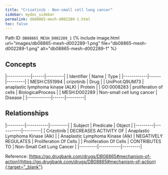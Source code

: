 ```yaml
---
title: "Crizotinib - Non-small cell lung cancer"
sidebar: mydoc_sidebar
permalink: db08865-mesh-d002289-1.html
toc: false 
---
```



Path ID: `DB08865_MESH_D002289_1`
{% include image.html url="images/db08865-mesh-d002289-1.png" file="db08865-mesh-d002289-1.png" alt="db08865-mesh-d002289-1" %}

## Concepts

|------------|------|---------|
| Identifier | Name | Type    |
|------------|------|---------|
| MESH:C551994 | crizotinib | Drug |
| UniProt:Q9UM73 | anaplastic lymphoma kinase (ALK) | Protein |
| GO:0008283 | proliferation of cells | BiologicalProcess |
| MESH:D002289 | Non-small cell lung cancer | Disease |
|------------|------|---------|

## Relationships

|---------|-----------|---------|
| Subject | Predicate | Object  |
|---------|-----------|---------|
| Crizotinib | DECREASES ACTIVITY OF | Anaplastic Lymphoma Kinase (Alk) |
| Anaplastic Lymphoma Kinase (Alk) | NEGATIVELY REGULATES | Proliferation Of Cells |
| Proliferation Of Cells | CONTRIBUTES TO | Non-Small Cell Lung Cancer |
|---------|-----------|---------|

Reference: [https://go.drugbank.com/drugs/DB08865#mechanism-of-action](https://go.drugbank.com/drugs/DB08865#mechanism-of-action){:target="_blank"}